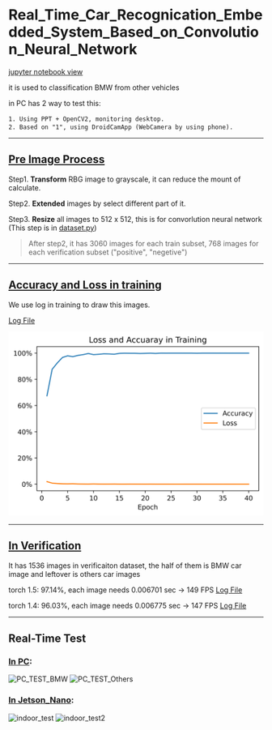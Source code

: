 # Real_Time_Car_Recognication_Embedded_System_Based_on_Convolution_Neural_Network

[jupyter notebook view](./CNN.ipynb)

it is used to classification BMW from other vehicles

in PC has 2 way to test this:
    
    1. Using PPT + OpenCV2, monitoring desktop.
    2. Based on "1", using DroidCamApp (WebCamera by using phone).


---

## [Pre Image Process](./packages/prepare.py)

Step1. **Transform** RBG image to grayscale, it can reduce the mount of calculate.

Step2. **Extended** images by select different part of it.

Step3. **Resize** all images to 512 x 512, this is for convorlution neural network (This step is in [dataset.py](./packages/dataset.py))


> After step2, it has 3060 images for each train subset, 768 images for each verification subset ("positive", "negetive")

----

## [Accuracy and Loss in training](./Loss_Acc_Visualization.py)

We use log in training to draw this images.

[Log File](./result/train.log)


![Acc_and_Loss](./images/Loss_and_Accuracy_in_Training.png)

---

## [In Verification](./verificaiton.py)

It has 1536 images in verificaiton dataset, the half of them is BMW car image and leftover is others car images

torch 1.5: 97.14%, each image needs 0.006701 sec -> 149 FPS [Log File](./result/verification_torch_1.5.1.log)

torch 1.4: 96.03%, each image needs 0.006775 sec -> 147 FPS [Log File](./result/verification_torch_1.4.0.log)

---

## Real-Time Test
### [In PC](./Real-Time-test/PC.py):
![PC_TEST_BMW](./images/PC_TEST_BMW.png)
![PC_TEST_Others](./images/PC_TEST_Others.png)
### [In Jetson_Nano](./Real-Time-test/Jetson_Nano.py):
![indoor_test](./images/indoor_test.jpg)
![indoor_test2](./images/indoor_test2.jpg)